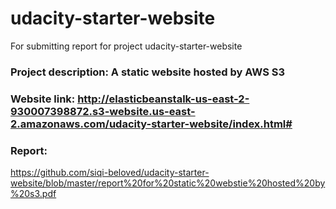 # udacity-starter-website
For submitting report for project udacity-starter-website 
### Project description: A static website hosted by AWS S3
### Website link: http://elasticbeanstalk-us-east-2-930007398872.s3-website.us-east-2.amazonaws.com/udacity-starter-website/index.html#
### Report:
https://github.com/siqi-beloved/udacity-starter-website/blob/master/report%20for%20static%20webstie%20hosted%20by%20s3.pdf
